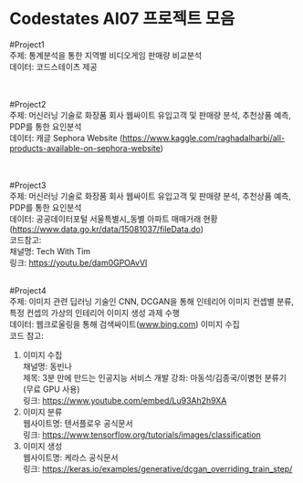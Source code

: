 # Codestates AI07 프로젝트 모음
#Project1<br>
주제: 통계분석을 통한 지역별 비디오게임 판매량 비교분석<br>
데이터: 코드스테이츠 제공 <br>
<br><br>

#Project2<br>
주제: 머신러닝 기술로 화장품 회사 웹싸이트 유입고객 및 판매량 분석, 추천상품 예측, PDP를 통한 요인분석<br>
데이터: 캐글 Sephora Website (https://www.kaggle.com/raghadalharbi/all-products-available-on-sephora-website)<br>
<br><br>

#Project3<br>
주제: 머신러닝 기술로 화장품 회사 웹싸이트 유입고객 및 판매량 분석, 추천상품 예측, PDP를 통한 요인분석<br>
데이터: 공공데이터포털 서울특별시_동별 아파트 매매거래 현황 (https://www.data.go.kr/data/15081037/fileData.do)
<br>
코드참고:<br>
채널명: Tech With Tim <br>
링크: https://youtu.be/dam0GPOAvVI
<br><br>

#Project4 <br>
주제: 이미지 관련 딥러닝 기술인 CNN, DCGAN을 통해 인테리어 이미지 컨셉별 분류, 특정 컨셉의 가상의 인테리어 이미지 생성 과제 수행<br>
데이터: 웹크로울링을 통해 검색싸이트(www.bing.com) 이미지 수집<br>
코드 참고:<br>
1) 이미지 수집 <br>
채널명: 동빈나<br> 
제목: 3분 만에 만드는 인공지능 서비스 개발 강좌: 마동석/김종국/이병헌 분류기 (무료 GPU 사용) <br>
링크: https://www.youtube.com/embed/Lu93Ah2h9XA <br>
2) 이미지 분류 <br>
웹사이트명: 텐서플로우 공식문서 <br>
링크: https://www.tensorflow.org/tutorials/images/classification<br>
3) 이미지 생성 <br>
웹사이트명: 케라스 공식문서 <br>
링크: https://keras.io/examples/generative/dcgan_overriding_train_step/

